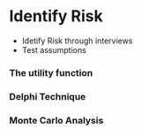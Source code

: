 # Identify Risk

- Idetify Risk through interviews
- Test assumptions

### The utility function

### Delphi Technique

### Monte Carlo Analysis
